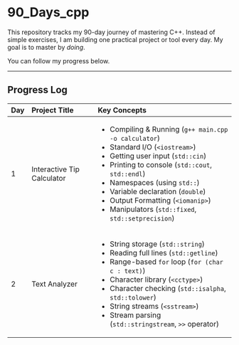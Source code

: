 # 90_Days_cpp
This repository tracks my 90-day journey of mastering C++.
Instead of simple exercises, I am building one practical project or tool every day. My goal is to master by *doing*.

You can follow my progress below.

---

## Progress Log
| Day | Project Title | Key Concepts |
| :--- | :--- | :--- |
| 1 | Interactive Tip Calculator | <ul><li>Compiling & Running (`g++ main.cpp -o calculator`)</li><li>Standard I/O (`<iostream>`)</li><li>Getting user input (`std::cin`)</li><li>Printing to console (`std::cout`, `std::endl`)</li><li>Namespaces (using `std::`)</li><li>Variable declaration (`double`)</li><li>Output Formatting (`<iomanip>`)</li><li>Manipulators (`std::fixed`, `std::setprecision`)</li></ul> |
| 2 | Text Analyzer | <ul><li>String storage (`std::string`)</li><li>Reading full lines (`std::getline`)</li><li>Range-based `for` loop (`for (char c : text)`)</li><li>Character library (`<cctype>`)</li><li>Character checking (`std::isalpha`, `std::tolower`)</li><li>String streams (`<sstream>`)</li><li>Stream parsing (`std::stringstream`, `>>` operator)</li></ul> |
